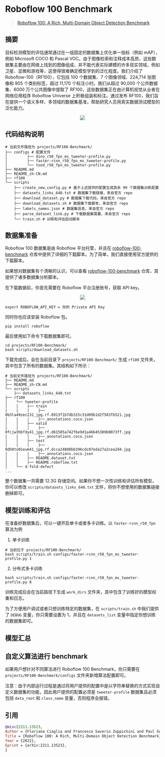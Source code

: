 # Roboflow 100 Benchmark

> [Roboflow 100: A Rich, Multi-Domain Object Detection Benchmark](https://arxiv.org/abs/2211.13523v3)

<!-- [Dataset] -->

## 摘要

目标检测模型的评估通常通过在一组固定的数据集上优化单一指标（例如 mAP），例如 Microsoft COCO 和 Pascal VOC。由于图像检索和注释成本高昂，这些数据集主要由在网络上找到的图像组成，并不能代表实际建模的许多现实领域，例如卫星、显微和游戏等，这使得很难确定模型学到的泛化程度。我们介绍了 Roboflow-100（RF100），它包括 100 个数据集、7 个图像领域、224,714 张图像和 805 个类别标签，超过 11,170 个标注小时。我们从超过 90,000 个公共数据集、6000 万个公共图像中提取了 RF100，这些数据集正在由计算机视觉从业者在网络应用程序 Roboflow Universe 上积极组装和标注。通过发布 RF100，我们旨在提供一个语义多样、多领域的数据集基准，帮助研究人员用真实数据测试模型的泛化能力。

<div align=center>
<img src="https://github.com/open-mmlab/mmdetection/assets/17425982/71b0eb6f-d710-4100-9fb1-9d5485e07fdb"/>
</div>

## 代码结构说明

```text
# 当前文件路径为 projects/RF100-Benchmark/
├── configs # 配置文件
│         ├── dino_r50_fpn_ms_tweeter-profile.py
│         ├── faster-rcnn_r50_fpn_ms_tweeter-profile.py
│         └── tood_r50_fpn_ms_tweeter-profile.py
├── README.md
├── README_zh-CN.md
├── rf100
└── scripts
    ├── create_new_config.py # 基于上述提供的配置生成其余 99 个数据集训练配置
    ├── datasets_links_640.txt # 数据集下载链接，来自官方 repo
    ├── download_dataset.py # 数据集下载代码，来自官方 repo
    ├── download_datasets.sh # 数据集下载脚本，来自官方 repo
    ├── labels_names.json # 数据集信息，来自官方 repo
    ├── parse_dataset_link.py # 下载数据集需要，来自官方 repo
    └── train.sh # 训练和评估启动脚本
```

## 数据集准备

Roboflow 100 数据集是由 Roboflow 平台托管，并且在 [roboflow-100-benchmark](https://github.com/roboflow/roboflow-100-benchmark) 仓库中提供了详细的下载脚本。为了简单，我们直接使用官方提供的下载脚本。

如果想对数据集有个清晰的认识，可以查看 [roboflow-100-benchmark](https://github.com/roboflow/roboflow-100-benchmark) 仓库，其提供了诸多数据集分析脚本。

在下载数据前，你首先需要在 Roboflow 平台注册账号，获取 API key。

<div align=center>
<img src="https://github.com/open-mmlab/mmdetection/assets/17425982/6126e69e-85ce-4dec-8e7b-936c4fae29a6"/>
</div>

```shell
export ROBOFLOW_API_KEY = 你的 Private API Key
```

同时你也应该安装 Roboflow 包。

```shell
pip install roboflow
```

最后使用如下命令下载数据集即可。

```shell
cd projects/RF100-Benchmark/
bash scripts/download_datasets.sh
```

下载完成后，会在当前目录下 `projects/RF100-Benchmark/` 生成 `rf100` 文件夹，其中包含了所有的数据集。其结构如下所示：

```text
# 当前文件路径为 projects/RF100-Benchmark/
├── README.md
├── README_zh-CN.md
└── scripts
    ├── datasets_links_640.txt
├── rf100
│    └── tweeter-profile
│    │    ├── train
|    |    |    ├── 0b3la49zec231_jpg.rf.8913f1b7db315c31d09b1d2f583fb521.jpg
|    |    |    ├──_annotations.coco.json
│    │    ├── valid
|    |    |    ├── 0fcjw3hbfdy41_jpg.rf.d61585a742f6e9d1a46645389b0073ff.jpg
|    |    |    ├──_annotations.coco.json
│    │    ├── test
|    |    |    ├── 0dh0to01eum41_jpg.rf.dcca24808bb396cdc07eda27a2cea2d4.jpg
|    |    |    ├──_annotations.coco.json
│    │    ├── README.dataset.txt
│    │    ├── README.roboflow.txt
│    └── 4-fold-defect
...
```

整个数据集一共需要 12.3G 存储空间。如果你不想一次性训练和评估所有模型，你可以修改 `scripts/datasets_links_640.txt` 文件，将你不想使用的数据集链接删掉即可。

## 模型训练和评估

在准备好数据集后，可以一键开启单卡或者多卡训练。以 `faster-rcnn_r50_fpn` 算法为例

1. 单卡训练

```shell
# 当前位于 projects/RF100-Benchmark/
bash scripts/train.sh configs/faster-rcnn_r50_fpn_ms_tweeter-profile.py 1
```

2. 分布式多卡训练

```shell
bash scripts/train.sh configs/faster-rcnn_r50_fpn_ms_tweeter-profile.py 8
```

训练完成后会在当前路径下生成 `work_dirs` 文件夹，其中包含了训练好的模型权重和日志。

为了方便用户调试或者只想训练特定的数据集，在 `scripts/train.sh` 中我们提供了 `DEBUG` 变量，你只需要设置为 1，并且在 `datasets_list` 变量中指定你想训练的数据集即可。

## 模型汇总

## 自定义算法进行 benchmark

如果用户想针对不同算法进行 Roboflow 100 Benchmark，你只需要在 `projects/RF100-Benchmark/configs` 文件夹新增算法配置即可。

注意：由于内部运行过程是通过将用户提供的配置中是以字符串替换的方式实现自定义数据集的功能，因此用户提供的配置必须是 `tweeter-profile` 数据集且必须包括 `data_root` 和 `class_name` 变量，否则程序会报错。

## 引用

```BibTeX
@misc{2211.13523,
Author = {Floriana Ciaglia and Francesco Saverio Zuppichini and Paul Guerrie and Mark McQuade and Jacob Solawetz},
Title = {Roboflow 100: A Rich, Multi-Domain Object Detection Benchmark},
Year = {2022},
Eprint = {arXiv:2211.13523},
}
```
